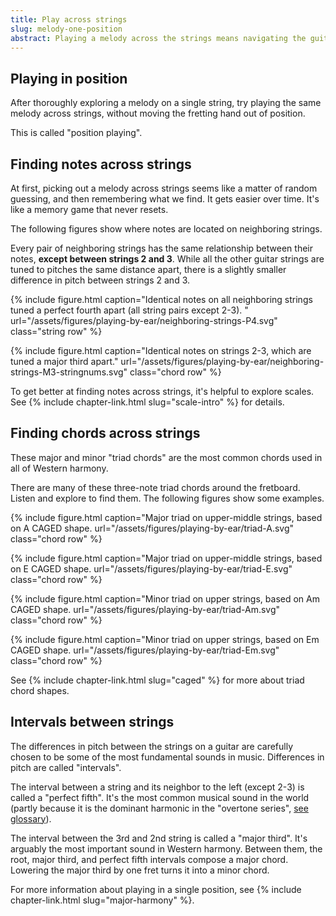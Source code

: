 ```yaml
---
title: Play across strings 
slug: melody-one-position
abstract: Playing a melody across the strings means navigating the guitar's tuning. 
---
```


## Playing in position

After thoroughly exploring a melody on a single string,
try playing the same melody across strings,
without moving the fretting hand out of position.

This is called "position playing".

## Finding notes across strings

At first,
picking out a melody across strings seems like a matter of random guessing,
and then remembering what we find.
It gets easier over time.
It's like a memory game that never resets.

The following figures show where notes are located on neighboring strings.

Every pair of neighboring strings has the same relationship between their notes,
**except between strings 2 and 3**.
While all the other guitar strings are tuned to pitches the same distance apart,
there is a slightly smaller difference in pitch between strings 2 and 3.

{% include figure.html
    caption="Identical notes on all neighboring strings tuned a perfect fourth apart (all string pairs except 2-3). "
    url="/assets/figures/playing-by-ear/neighboring-strings-P4.svg"
    class="string row"
%}

{% include figure.html
    caption="Identical notes on strings 2-3, which are tuned a major third apart."
    url="/assets/figures/playing-by-ear/neighboring-strings-M3-stringnums.svg"
    class="chord row"
%}

To get better at finding notes across strings,
it's helpful to explore scales.
See {% include chapter-link.html slug="scale-intro" %} for details.

## Finding chords across strings

These major and minor "triad chords" are the most common chords used in all of Western harmony.

There are many of these three-note triad chords around the fretboard.
Listen and explore to find them.
The following figures show some examples.

{% include figure.html
    caption="Major triad on upper-middle strings, based on A CAGED shape.
    url="/assets/figures/playing-by-ear/triad-A.svg"
    class="chord row"
%}

{% include figure.html
    caption="Major triad on upper-middle strings, based on E CAGED shape.
    url="/assets/figures/playing-by-ear/triad-E.svg"
    class="chord row"
%}

{% include figure.html
    caption="Minor triad on upper strings, based on Am CAGED shape.
    url="/assets/figures/playing-by-ear/triad-Am.svg"
    class="chord row"
%}

{% include figure.html
    caption="Minor triad on upper strings, based on Em CAGED shape.
    url="/assets/figures/playing-by-ear/triad-Em.svg"
    class="chord row"
%}

See {% include chapter-link.html slug="caged" %} for more about triad chord shapes.

## Intervals between strings

The differences in pitch between the strings on a guitar are carefully chosen to be some of the most fundamental sounds in music. 
Differences in pitch are called "intervals".

The interval between a string and its neighbor to the left (except 2-3) is called a "perfect fifth".
It's the most common musical sound in the world 
(partly because it is the dominant harmonic in the "overtone series", [see glossary](glossary.html)).

The interval between the 3rd and 2nd string is called a "major third".
It's arguably the most important sound in Western harmony.
Between them,
the root, major third, 
and perfect fifth intervals compose a major chord.
Lowering the major third by one fret turns it into a minor chord.

For more information about playing in a single position,
see {% include chapter-link.html slug="major-harmony" %}.
